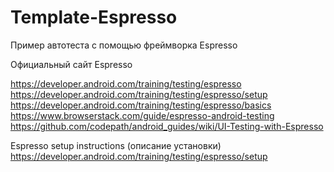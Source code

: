 # Template-Espresso
Пример автотеста с помощью фреймворка Espresso

Официальный сайт Espresso

https://developer.android.com/training/testing/espresso
https://developer.android.com/training/testing/espresso/setup
https://developer.android.com/training/testing/espresso/basics
https://www.browserstack.com/guide/espresso-android-testing
https://github.com/codepath/android_guides/wiki/UI-Testing-with-Espresso

Espresso setup instructions (описание установки)
https://developer.android.com/training/testing/espresso/setup